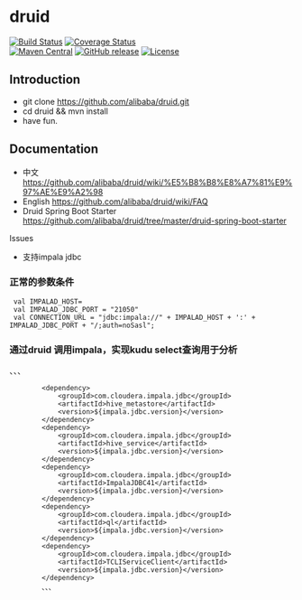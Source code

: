 # druid

[![Build Status](https://travis-ci.org/alibaba/druid.svg?branch=master)](https://travis-ci.org/alibaba/druid)
[![Coverage Status](https://img.shields.io/codecov/c/github/alibaba/druid/master.svg)](https://codecov.io/github/alibaba/druid?branch=master&view=all#sort=coverage&dir=asc)  
[![Maven Central](https://maven-badges.herokuapp.com/maven-central/com.alibaba/druid/badge.svg)](https://maven-badges.herokuapp.com/maven-central/com.alibaba/druid/)
[![GitHub release](https://img.shields.io/github/release/alibaba/druid.svg)](https://github.com/alibaba/druid/releases)
[![License](https://img.shields.io/badge/license-Apache%202-4EB1BA.svg)](https://www.apache.org/licenses/LICENSE-2.0.html)

Introduction
---

- git clone https://github.com/alibaba/druid.git
- cd druid && mvn install
- have fun.

Documentation
---

- 中文 https://github.com/alibaba/druid/wiki/%E5%B8%B8%E8%A7%81%E9%97%AE%E9%A2%98
- English https://github.com/alibaba/druid/wiki/FAQ
- Druid Spring Boot Starter https://github.com/alibaba/druid/tree/master/druid-spring-boot-starter


Issues

 - 支持impala jdbc
 
 ### 正常的参数条件
 
 ```
  val IMPALAD_HOST=
  val IMPALAD_JDBC_PORT = "21050"
  val CONNECTION_URL = "jdbc:impala://" + IMPALAD_HOST + ':' + IMPALAD_JDBC_PORT + "/;auth=noSasl";
 ```

### 通过druid 调用impala，实现kudu select查询用于分析

、、、
<!--impala jar-->
            <dependency>
                <groupId>com.cloudera.impala.jdbc</groupId>
                <artifactId>hive_metastore</artifactId>
                <version>${impala.jdbc.version}</version>
            </dependency>
            <dependency>
                <groupId>com.cloudera.impala.jdbc</groupId>
                <artifactId>hive_service</artifactId>
                <version>${impala.jdbc.version}</version>
            </dependency>
            <dependency>
                <groupId>com.cloudera.impala.jdbc</groupId>
                <artifactId>ImpalaJDBC41</artifactId>
                <version>${impala.jdbc.version}</version>
            </dependency>
            <dependency>
                <groupId>com.cloudera.impala.jdbc</groupId>
                <artifactId>ql</artifactId>
                <version>${impala.jdbc.version}</version>
            </dependency>
            <dependency>
                <groupId>com.cloudera.impala.jdbc</groupId>
                <artifactId>TCLIServiceClient</artifactId>
                <version>${impala.jdbc.version}</version>
            </dependency>
            、、、
